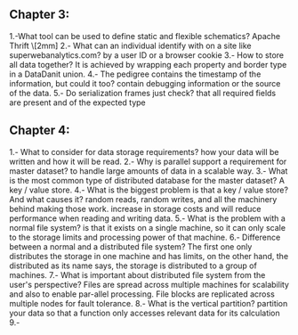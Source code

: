 ## Chapter 3:
1.-What tool can be used to define static and flexible schematics?
Apache Thrift
\\[2mm]
2.- What can an individual identify with on a site like superwebanalytics.com?
by a user ID or a browser cookie
3.- How to store all data together?
It is achieved by wrapping each property and border type in a DataDanit union.
4.- The pedigree contains the timestamp of the information, but could it too?
contain debugging information or the source of the data.
5.- Do serialization frames just check?
that all required fields are present and of the expected type

## Chapter 4:
1.- What to consider for data storage requirements?
how your data will be written and how it will be read.
2.- Why is parallel support a requirement for master dataset?
to handle large amounts of data in a scalable way.
3.- What is the most common type of distributed database for the master dataset?
A key / value store.
4.- What is the biggest problem is that a key / value store? And what causes it?
random reads, random writes, and all the machinery behind making those work.
increase in storage costs and will reduce performance when reading and writing data.
5.- What is the problem with a normal file system?
is that it exists on a single machine, so it can only scale to the storage limits and processing power of that machine.
6.- Difference between a normal and a distributed file system?
The first one only distributes the storage in one machine and has limits, on the other hand, the distributed as its name says, the storage is distributed to a group of machines.
7.- What is important about distributed file system from the user's perspective?
Files are spread across multiple machines for scalability and also to enable par-allel processing.
File blocks are replicated across multiple nodes for fault tolerance.
8.- What is the vertical partition?
partition your data so that a function only accesses relevant data for its calculation
9.-
